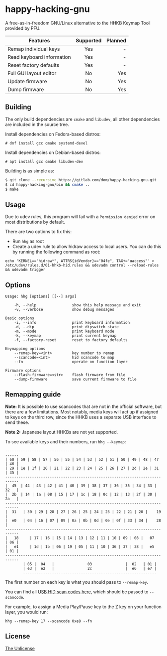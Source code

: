 # happy-hacking-gnu
A free-as-in-freedom GNU/Linux alternative to the HHKB Keymap Tool provided by PFU.

| Features                    | Supported | Planned |
|-----------------------------|:---------:|--------:|
| Remap individual keys       |  Yes      |  -      |
| Read keyboard information   |  Yes      |  -      |
| Reset factory defaults      |  Yes      |  -      |
| Full GUI layout editor      |  No       |  Yes    |
| Update firmware             |  No       |  Yes    |
| Dump firmware               |  No       |  Yes    |

## Building
The only build dependencies are `cmake` and `libudev`, all other dependencies are included in the source tree. 

Install dependencies on Fedora-based distros:
```
# dnf install gcc cmake systemd-devel
```

Install dependencies on Debian-based distros:
```
# apt install gcc cmake libudev-dev
```

Building is as simple as:
```bash
$ git clone --recursive https://gitlab.com/dom/happy-hacking-gnu.git
$ cd happy-hacking-gnu/bin && cmake ..
$ make
```

## Usage
Due to udev rules, this program will fail with a `Permission denied` error on most distributions by default.

There are two options to fix this:
* Run `hhg` as root
* Create a udev rule to allow hidraw access to local users. You can do this by running the following command as root: 

```
echo 'KERNEL=="hidraw*", ATTRS{idVendor}=="04fe", TAG+="uaccess"' > /etc/udev/rules.d/01-hhkb-hid.rules && udevadm control --reload-rules && udevadm trigger
```

## Options
```
Usage: hhg [options] [[--] args]

    -h, --help                show this help message and exit
    -v, --verbose             show debug messages

Basic options
    -i, --info                print keyboard information
    -d, --dip                 print dipswitch state
    -m, --mode                print keyboard mode
    -k, --keymap              print current keymap
    -f, --factory-reset       reset to factory defaults

Keymapping options
    --remap-key=<int>         key number to remap
    --scancode=<int>          hid scancode to map
    --fn                      operate on function layer

Firmware options
    --flash-firmware=<str>    flash firmware from file
    --dump-firmware           save current firmware to file
```
## Remapping guide

**Note:** It is possible to use scancodes that are not in the official software, but there are a few limitations. Most notably, media keys will act up if assigned to keys on the third row, since the HHKB uses a separate USB interface to send these.

**Note 2:** Japanese layout HHKBs are not yet supported.

To see available keys and their numbers, run `hhg --keymap`:
```
----------------------------------------------------------------------------
| 60 | 59 | 58 | 57 | 56 | 55 | 54 | 53 | 52 | 51 | 50 | 49 | 48 | 47 | 46 |
| 29 | 1e | 1f | 20 | 21 | 22 | 23 | 24 | 25 | 26 | 27 | 2d | 2e | 31 | 35 |
----------------------------------------------------------------------------
|  45  | 44 | 43 | 42 | 41 | 40 | 39 | 38 | 37 | 36 | 35 | 34 | 33 |  32   |
|  2b  | 14 | 1a | 08 | 15 | 17 | 1c | 18 | 0c | 12 | 13 | 2f | 30 |  2a   |
----------------------------------------------------------------------------
|  31   | 30 | 29 | 28 | 27 | 26 | 25 | 24 | 23 | 22 | 21 | 20 |    19     |
|  e0   | 04 | 16 | 07 | 09 | 0a | 0b | 0d | 0e | 0f | 33 | 34 |    28     |
----------------------------------------------------------------------------
|   18     | 17 | 16 | 15 | 14 | 13 | 12 | 11 | 10 | 09 | 08 |   07   | 06 |
|   e1     | 1d | 1b | 06 | 19 | 05 | 11 | 10 | 36 | 37 | 38 |   e5   | 01 |
----------------------------------------------------------------------------
        | 05 |  04   |               03               |  02   | 01 |
        | e3 |  e2   |               2c               |  e6   | e7 |
        ------------------------------------------------------------
```
The first number on each key is what you should pass to `--remap-key`.

You can find all [USB HID scan codes here](https://gist.github.com/MightyPork/6da26e382a7ad91b5496ee55fdc73db2), which should be passed to `--scancode`.

For example, to assign a Media Play/Pause key to the Z key on your function layer, you would run:
```
hhg --remap-key 17 --scancode 0xe8 --fn
```

## License

[The Unlicense](https://unlicense.org/)
